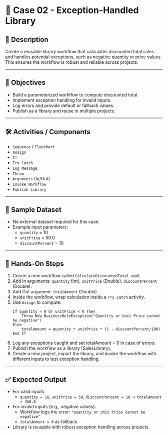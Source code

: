 # 📂 Case 02 - Exception-Handled Library

## 📄 Description
Create a reusable library workflow that calculates discounted total sales and handles potential exceptions, such as negative quantity or price values.  
This ensures the workflow is robust and reliable across projects.

---

## 🎯 Objectives
- Build a parameterized workflow to compute discounted total.  
- Implement exception handling for invalid inputs.  
- Log errors and provide default or fallback values.  
- Publish as a library and reuse in multiple projects.

---

## 🛠️ Activities / Components
- `Sequence` / `Flowchart`  
- `Assign`  
- `If`  
- `Try Catch`  
- `Log Message`  
- `Throw`  
- `Arguments` (In/Out)  
- `Invoke Workflow`  
- `Publish Library`

---

## 📂 Sample Dataset
- No external dataset required for this case.  
- Example input parameters:  
  - `quantity` = 10  
  - `unitPrice` = 50.0  
  - `discountPercent` = 10  

---

## 🚀 Hands-On Steps
1. Create a new workflow called `CalculateDiscountedTotal.xaml`.  
2. Add In arguments: `quantity` (Int), `unitPrice` (Double), `discountPercent` (Double).  
3. Add Out argument: `totalAmount` (Double).  
4. Inside the workflow, wrap calculation inside a `Try Catch` activity.  
5. Use `Assign` to compute:  
   ```vbnet
   If quantity < 0 Or unitPrice < 0 Then
       Throw New BusinessRuleException("Quantity or Unit Price cannot be negative")
   Else
       totalAmount = quantity * unitPrice * (1 - discountPercent/100)
   End If
   ```
6. Log any exceptions caught and set totalAmount = 0 in case of errors.
7. Publish the workflow as a library (SalesLibrary).
8. Create a new project, import the library, and invoke the workflow with different inputs to test exception handling.

---

## ✅ Expected Output
- For valid inputs:
  - `quantity = 10`, `unitPrice = 50`, `discountPercent = 10` → `totalAmount = 450.0`
- For invalid inputs (e.g., negative values):
  - Workflow logs the error: `"Quantity or Unit Price cannot be negative"`
  - `totalAmount = 0` as fallback.
- Library is reusable with robust exception handling across projects.
